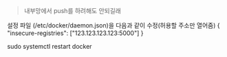 > 내부망에서 push를 하려해도 안되길래 

설정 파일 (/etc/docker/daemon.json)을 다음과 같이 수정(허용할 주소만 열어줌)
{
  "insecure-registries": ["123.123.123.123:5000"]
}

sudo systemctl restart docker
